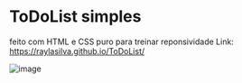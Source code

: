 # ToDoList  simples 
feito com HTML e CSS puro para treinar reponsividade
Link: https://raylasilva.github.io/ToDoList/

![image](https://user-images.githubusercontent.com/77173258/151410118-fc8c58bc-6f23-4285-9d1c-9982e2902462.png)

